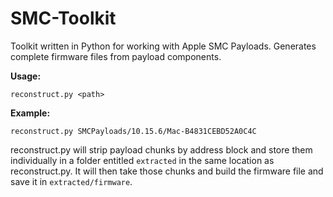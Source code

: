 # SMC-Toolkit
Toolkit written in Python for working with Apple SMC Payloads. Generates complete firmware files from payload components.

__Usage:__
```
reconstruct.py <path>
```

__Example:__
```
reconstruct.py SMCPayloads/10.15.6/Mac-B4831CEBD52A0C4C
```

reconstruct.py will strip payload chunks by address block and store them individually in a folder entitled `extracted` in the same location as reconstruct.py. It will then take those chunks and build the firmware file and save it in `extracted/firmware`.
